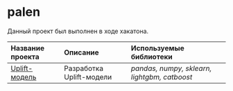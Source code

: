 # palen

Данный проект был выполнен в ходе хакатона.

| **Название проекта** | **Описание** | **Используемые библиотеки** |
| :-------------------- | :--------------------- |:---------------------------|
| [Uplift-модель](https://github.com/Inna-Mazhorova/palen_/palen) | Разработка Uplift-модели | *pandas, numpy, sklearn, lightgbm, catboost* |

